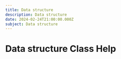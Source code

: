 ```yaml
---
title: Data structure
description: Data structure
date: 2024-02-24T21:00:00.000Z
subject: Data structure
---
```


# Data structure Class Help
